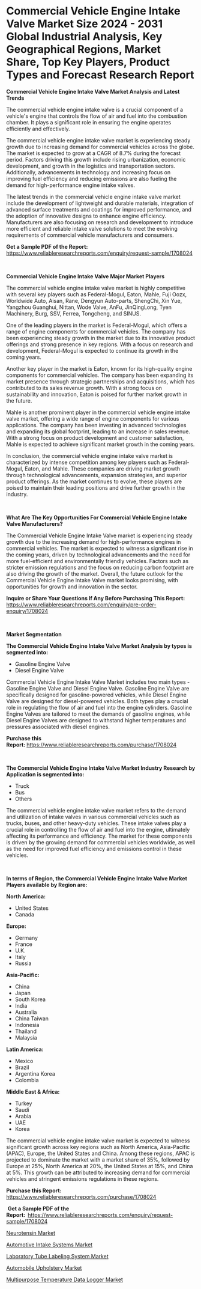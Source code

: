 <p><h1>Commercial Vehicle Engine Intake Valve Market Size 2024 - 2031 Global Industrial Analysis, Key Geographical Regions, Market Share, Top Key Players, Product Types and Forecast Research Report</h1></p><p><strong>Commercial Vehicle Engine Intake Valve Market Analysis and Latest Trends</strong></p>
<p><p>The commercial vehicle engine intake valve is a crucial component of a vehicle's engine that controls the flow of air and fuel into the combustion chamber. It plays a significant role in ensuring the engine operates efficiently and effectively.</p><p>The commercial vehicle engine intake valve market is experiencing steady growth due to increasing demand for commercial vehicles across the globe. The market is expected to grow at a CAGR of 8.7% during the forecast period. Factors driving this growth include rising urbanization, economic development, and growth in the logistics and transportation sectors. Additionally, advancements in technology and increasing focus on improving fuel efficiency and reducing emissions are also fueling the demand for high-performance engine intake valves.</p><p>The latest trends in the commercial vehicle engine intake valve market include the development of lightweight and durable materials, integration of advanced surface treatments and coatings for improved performance, and the adoption of innovative designs to enhance engine efficiency. Manufacturers are also focusing on research and development to introduce more efficient and reliable intake valve solutions to meet the evolving requirements of commercial vehicle manufacturers and consumers.</p></p>
<p><strong>Get a Sample PDF of the Report:&nbsp;</strong> <a href="https://www.reliableresearchreports.com/enquiry/request-sample/1708024">https://www.reliableresearchreports.com/enquiry/request-sample/1708024</a></p>
<p>&nbsp;</p>
<p><strong>Commercial Vehicle Engine Intake Valve Major Market Players</strong></p>
<p><p>The commercial vehicle engine intake valve market is highly competitive with several key players such as Federal-Mogul, Eaton, Mahle, Fuji Oozx, Worldwide Auto, Aisan, Rane, Dengyun Auto-parts, ShengChi, Xin Yue, Yangzhou Guanghui, Nittan, Wode Valve, AnFu, JinQingLong, Tyen Machinery, Burg, SSV, Ferrea, Tongcheng, and SINUS. </p><p>One of the leading players in the market is Federal-Mogul, which offers a range of engine components for commercial vehicles. The company has been experiencing steady growth in the market due to its innovative product offerings and strong presence in key regions. With a focus on research and development, Federal-Mogul is expected to continue its growth in the coming years.</p><p>Another key player in the market is Eaton, known for its high-quality engine components for commercial vehicles. The company has been expanding its market presence through strategic partnerships and acquisitions, which has contributed to its sales revenue growth. With a strong focus on sustainability and innovation, Eaton is poised for further market growth in the future.</p><p>Mahle is another prominent player in the commercial vehicle engine intake valve market, offering a wide range of engine components for various applications. The company has been investing in advanced technologies and expanding its global footprint, leading to an increase in sales revenue. With a strong focus on product development and customer satisfaction, Mahle is expected to achieve significant market growth in the coming years.</p><p>In conclusion, the commercial vehicle engine intake valve market is characterized by intense competition among key players such as Federal-Mogul, Eaton, and Mahle. These companies are driving market growth through technological advancements, expansion strategies, and superior product offerings. As the market continues to evolve, these players are poised to maintain their leading positions and drive further growth in the industry.</p></p>
<p>&nbsp;</p>
<p><strong>What Are The Key Opportunities For Commercial Vehicle Engine Intake Valve Manufacturers?</strong></p>
<p><p>The Commercial Vehicle Engine Intake Valve market is experiencing steady growth due to the increasing demand for high-performance engines in commercial vehicles. The market is expected to witness a significant rise in the coming years, driven by technological advancements and the need for more fuel-efficient and environmentally friendly vehicles. Factors such as stricter emission regulations and the focus on reducing carbon footprint are also driving the growth of the market. Overall, the future outlook for the Commercial Vehicle Engine Intake Valve market looks promising, with opportunities for growth and innovation in the sector.</p></p>
<p><strong>Inquire or Share Your Questions If Any Before Purchasing This Report:</strong> <a href="https://www.reliableresearchreports.com/enquiry/pre-order-enquiry/1708024">https://www.reliableresearchreports.com/enquiry/pre-order-enquiry/1708024</a></p>
<p>&nbsp;</p>
<p><strong>Market Segmentation</strong></p>
<p><strong>The Commercial Vehicle Engine Intake Valve Market Analysis by types is segmented into:</strong></p>
<p><ul><li>Gasoline Engine Valve</li><li>Diesel Engine Valve</li></ul></p>
<p><p>Commercial Vehicle Engine Intake Valve Market includes two main types - Gasoline Engine Valve and Diesel Engine Valve. Gasoline Engine Valve are specifically designed for gasoline-powered vehicles, while Diesel Engine Valve are designed for diesel-powered vehicles. Both types play a crucial role in regulating the flow of air and fuel into the engine cylinders. Gasoline Engine Valves are tailored to meet the demands of gasoline engines, while Diesel Engine Valves are designed to withstand higher temperatures and pressures associated with diesel engines.</p></p>
<p><strong>Purchase this Report:&nbsp;</strong><a href="https://www.reliableresearchreports.com/purchase/1708024">https://www.reliableresearchreports.com/purchase/1708024</a></p>
<p>&nbsp;</p>
<p><strong>The Commercial Vehicle Engine Intake Valve Market Industry Research by Application is segmented into:</strong></p>
<p><ul><li>Truck</li><li>Bus</li><li>Others</li></ul></p>
<p><p>The commercial vehicle engine intake valve market refers to the demand and utilization of intake valves in various commercial vehicles such as trucks, buses, and other heavy-duty vehicles. These intake valves play a crucial role in controlling the flow of air and fuel into the engine, ultimately affecting its performance and efficiency. The market for these components is driven by the growing demand for commercial vehicles worldwide, as well as the need for improved fuel efficiency and emissions control in these vehicles.</p></p>
<p>&nbsp;</p>
<p><strong>In terms of Region, the Commercial Vehicle Engine Intake Valve Market Players available by Region are:</strong></p>
<p>
    <p> <strong> North America: </strong>
        <ul>
            <li>United States</li>
            <li>Canada</li>
        </ul>
        </p> 
    <p> <strong> Europe: </strong>
        <ul>
            <li>Germany</li>
            <li>France</li>
            <li>U.K.</li>
            <li>Italy</li>
            <li>Russia</li>
        </ul>
        </p> 
    <p> <strong> Asia-Pacific: </strong>
        <ul>
            <li>China</li>
            <li>Japan</li>
            <li>South Korea</li>
            <li>India</li>
            <li>Australia</li>
            <li>China Taiwan</li>
            <li>Indonesia</li>
            <li>Thailand</li>
            <li>Malaysia</li>
        </ul>
        </p> 
    <p> <strong> Latin America: </strong>
        <ul>
            <li>Mexico</li>
            <li>Brazil</li>
            <li>Argentina Korea</li>
            <li>Colombia</li>
        </ul>
        </p> 
    <p> <strong> Middle East & Africa: </strong>
        <ul>
            <li>Turkey</li>
            <li>Saudi</li>
            <li>Arabia</li>
            <li>UAE</li>
            <li>Korea</li>
        </ul>
    </p>
    </p>
<p><p>The commercial vehicle engine intake valve market is expected to witness significant growth across key regions such as North America, Asia-Pacific (APAC), Europe, the United States and China. Among these regions, APAC is projected to dominate the market with a market share of 35%, followed by Europe at 25%, North America at 20%, the United States at 15%, and China at 5%. This growth can be attributed to increasing demand for commercial vehicles and stringent emissions regulations in these regions.</p></p>
<p><strong>Purchase this Report: </strong><a href="https://www.reliableresearchreports.com/purchase/1708024">https://www.reliableresearchreports.com/purchase/1708024</a></p>
<p>&nbsp;<strong>Get a Sample PDF of the Report:&nbsp;&nbsp;</strong><a href="https://www.reliableresearchreports.com/enquiry/request-sample/1708024">https://www.reliableresearchreports.com/enquiry/request-sample/1708024</a></p>
<p><strong></strong></p>
<p><p><a href="https://medium.com/@kathrynlynch04/neurotensin-market-insights-into-market-cagr-market-trends-and-growth-strategies-11ba0ffe16ac">Neurotensin Market</a></p><p><a href="https://github.com/Sarissaschmalingtr6fz2739/Market-Research-Report-List-1/blob/main/automotive-intake-systems-market.md">Automotive Intake Systems Market</a></p><p><a href="https://issuu.com/reportprime-2/docs/laboratory-tube-labeling-system-market-size-2030.p">Laboratory Tube Labeling System Market</a></p><p><a href="https://github.com/WillieWoodard/Market-Research-Report-List-3/blob/main/automobile-upholstery-market.md">Automobile Upholstery Market</a></p><p><a href="https://issuu.com/reportprime-2/docs/multipurpose-temperature-data-logger-market-size-2">Multipurpose Temperature Data Logger Market</a></p></p>